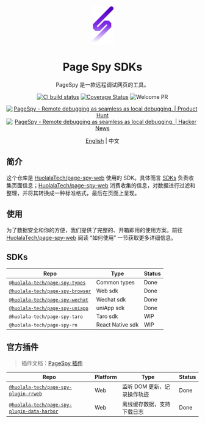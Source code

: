 [page-spy-web]: https://github.com/HuolalaTech/page-spy-web.git 'page-spy-web'
[ci-build-image]: https://img.shields.io/github/actions/workflow/status/HuolalaTech/page-spy/coveralls.yml?logo=github&label=build
[ci-build-url]: https://github.com/HuolalaTech/page-spy/actions/workflows/coveralls.yml
[coveralls-image]: https://img.shields.io/coverallsCoverage/github/HuolalaTech/page-spy?label=coverage&logo=coveralls
[coveralls-url]: https://coveralls.io/github/HuolalaTech/page-spy?branch=main
[welcome-pr]: https://img.shields.io/badge/PRs-welcome-green

<div align="center">
  <img src="./logo.svg" height="100" />

  <h1>Page Spy SDKs</h1>
  <p>PageSpy 是一款远程调试网页的工具。</p>

[![CI build status][ci-build-image]][ci-build-url]
[![Coverage Status][coveralls-image]][coveralls-url]
![Welcome PR][welcome-pr]

<a href="https://www.producthunt.com/posts/pagespy?utm_source=badge-featured&utm_medium=badge&utm_souce=badge-pagespy" target="_blank"><img src="https://api.producthunt.com/widgets/embed-image/v1/featured.svg?post_id=429852&theme=light" alt="PageSpy - Remote&#0032;debugging&#0032;as&#0032;seamless&#0032;as&#0032;local&#0032;debugging&#0046; | Product Hunt" height="36" /></a> <a href="https://news.ycombinator.com/item?id=38679798" target="_blank"><img src="https://hackernews-badge.vercel.app/api?id=38679798" alt="PageSpy - Remote&#0032;debugging&#0032;as&#0032;seamless&#0032;as&#0032;local&#0032;debugging&#0046; | Hacker News" height="36" /></a>

[English](./README.md) | 中文

</div>

## 简介

这个仓库是 [HuolalaTech/page-spy-web][page-spy-web] 使用的 SDK。具体而言 [SDKs](./packages) 负责收集页面信息；[HuolalaTech/page-spy-web][page-spy-web] 消费收集的信息，对数据进行过滤和整理，并将其转换成一种标准格式，最后在页面上呈现。

## 使用

为了数据安全和你的方便，我们提供了完整的、开箱即用的使用方案。前往 [HuolalaTech/page-spy-web][page-spy-web] 阅读 “如何使用” 一节获取更多详细信息。

## SDKs

| Repo                                                             | Type             | Status |
| ---------------------------------------------------------------- | ---------------- | ------ |
| [`@huolala-tech/page-spy-types`](./packages/page-spy-types/)     | Common types     | Done   |
| [`@huolala-tech/page-spy-browser`](./packages/page-spy-browser/) | Web sdk          | Done   |
| [`@huolala-tech/page-spy-wechat`](./packages/page-spy-wechat/)   | Wechat sdk       | Done   |
| [`@huolala-tech/page-spy-uniapp`](./packages/page-spy-uniapp/)   | uniApp sdk       | Done   |
| `@huolala-tech/page-spy-taro`                                    | Taro sdk         | WIP    |
| `@huolala-tech/page-spy-rn`                                      | React Native sdk | WIP    |

## 官方插件

> 插件文档：[PageSpy 插件]('./docs/plugin_zh.md')

| Repo                                                                                   | Platform | Type                        | Status |
| -------------------------------------------------------------------------------------- | -------- | --------------------------- | ------ |
| [`@huolala-tech/page-spy-plugin-rrweb`](./packages/page-spy-plugin-rrweb/)             | Web      | 监听 DOM 更新，记录操作轨迹 | Done   |
| [`@huolala-tech/page-spy-plugin-data-harbor`](./packages/page-spy-plugin-data-harbor/) | Web      | 离线缓存数据，支持下载日志  | Done   |
